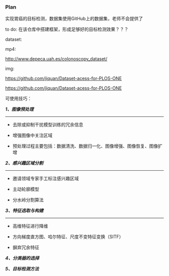 ### Plan

实现胃癌的目标检测，数据集使用GitHub上的数据集，老师不会提供了

to do:
在该仓库中搭建框架，形成足够好的目标检测效果？？？

dataset:

mp4: 

http://www.depeca.uah.es/colonoscopy_dataset/

img:

https://github.com/jiquan/Dataset-acess-for-PLOS-ONE

https://github.com/jiquan/Dataset-acess-for-PLOS-ONE

可使用技巧：

***1、图像预处理***
***
- 去除或抑制干扰模型训练的冗余信息

- 增强图像中关注区域

- 预处理过程主要包括：数据清洗、数据归一化、图像增强、图像恢复、图像扩增

***2、感兴趣区域分割***
***
- 邀请领域专家手工标注感兴趣区域

- 主动轮廓模型

- 分水岭分割算法

***3、特征选取与构建***
***
- 高维特征进行降维

- 方向梯度直方图、哈尔特征、尺度不变特征变换（SITF）

- 摒弃冗余特征

***4、分类器的选择***

***5、目标检测方法***




